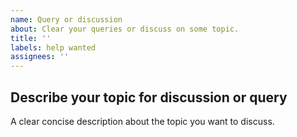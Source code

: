 ```yaml
---
name: Query or discussion
about: Clear your queries or discuss on some topic.
title: ''
labels: help wanted
assignees: ''
---
```


## Describe your topic for discussion or query
A clear concise description about the topic you want to discuss.
